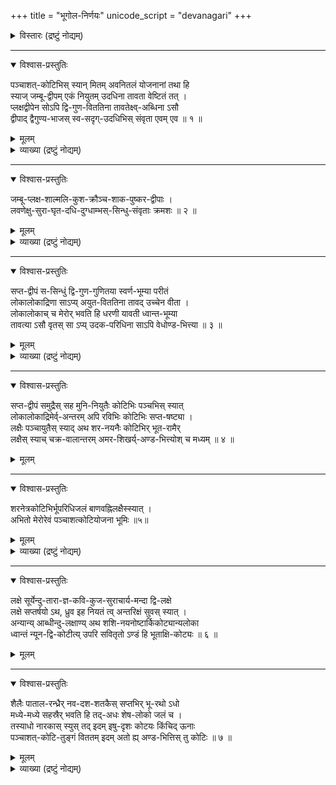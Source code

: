 +++
title = "भूगोल-निर्णयः"
unicode_script = "devanagari"
+++

<details><summary>विस्तारः (द्रष्टुं नोद्यम्)</summary>

भूगोल-निर्णयः - नैतद् वेदान्त-देशिक-प्रणीतम् इति केचिद् विद्वांसः श्रीवैष्णवाः।  
यतः - अन्येषां तद्रचितग्रन्थानां तद्रचित-ग्रन्थान्तरेषूल्लेखा विद्यन्ते, न त्व् अस्य। 
</details>


_____________
<details open><summary>विश्वास-प्रस्तुतिः</summary>

पञ्चाशत्-कोटिभिस् स्यान् मितम् अवनितलं योजनानां तथा हि  
स्याज् जम्बू-द्वीपम् एकं नियुतम् उदधिना तावता वेष्टितं तत् ।  
प्लक्षद्वीपेन सोऽपि द्वि-गुण-विततिना तावतेक्ष्व्-अब्धिना ऽसौ  
द्वीपाद् द्वैगुण्य-भाजस् स्व-सदृग्-उदधिभिस् संवृता एवम् एव ॥ १ ॥  
</details>
<details><summary>मूलम्</summary>

पञ्चाशत्कोटिभिस्स्यान्मितमवनितलं योजनानां तथा हि  
स्याज्जम्बूद्वीपमेकं नियुतमुदधिना तावता वेष्टितं तत् ।  
प्लक्षद्वीपेन सोऽपि द्विगुणविततिना तावतेक्ष्वब्धिनाऽसौ  
द्वीपाद्द्वैगुण्यभाजस्स्वसदृगुदधिभिस्संवृता एवमेव ॥ १ ॥  
</details>


<details><summary>व्याख्या (द्रष्टुं नोद्यम्)</summary>

(पञ्चाशत्कोटिभिस्स्या)दिति । तत्र कटाहभित्तिः कोटियोजनमाना, अण्डकटाहान्तरविवरं पञ्चाशत्कोटियोजनोच्छ्रितं, पञ्चाशत्कोटिविस्तीर्णं च ।
तत्र भूर्भुवस्सुवर्महर्जनस्तपस्सत्याख्यानि सप्त भुवनानि ।
तत्र पञ्चाशत्कोटिविस्तीर्णा भूमिः । तथाहि - जम्बूद्वीपं लक्षयोजनविस्तीर्णम् ।
तच्च नववर्षविभागयुक्तम्, तानि भारत-किंपुरुष-हरिवर्षे-लावृत-रम्यक-हिरण्व-त्कुरु-भद्राश्व-केतुमाल-नामकानि । वर्षपर्वताश्च - हिमवद्धेमकूटनिषधनीलश्वेतशृङ्गिमाल्यवद्गन्धमादनाख्या अष्टौ ।
तत्र हिमवद्धेमकूटनिषधा मेरोर्दक्षिणपर्वताः; नीलश्वेतशृङ्गिण उत्तरपर्वताः, माल्यवान् प्राचीनः; गन्धमादनस्तु पश्चिम इति ॥
तत्र माल्यवद्गन्धमादनव्यतिरिक्ताः षट् पर्वताः द्विसहस्रयोजनोच्छ्राया द्विसहस्रयोजनविस्ताराश्च;
माल्यवद्गन्धमादनौ त्वेकसहस्रयोजनोच्छ्रायौ तावद्विस्तारिणौ च;
पूर्वे पट्पर्वता आपूर्वपश्चिमसमुद्रायाताः, तत्र मध्यौ नीलनिषधौ लक्षयोजनायातौ, हेमकूटश्वेतौ तु नवतिसहस्रायातौ, हिमवच्छृङ्गिणौ त्वशीतिसहस्रायातौ, जम्बूद्वीपस्य परिमण्डलत्वादेवं परिमाणोपचयः,
माल्यवद्गन्धमादनौ तु आनीलनिषधायातौ, चतुस्त्रिंशत्सहस्रयोजनोन्नतौ,
वर्षेष्वपि भारतकिंपुरुषहरिवर्षाणि मेरोर्दक्षिणानि, रम्यकहिरण्वत्कुरुवर्षाणि मेरोरुत्तराणि; भद्राश्ववर्षं प्राचीनम्; केतुमालवर्षं पश्चिमम्; मध्यमं त्विलावृतवर्षम् । तस्य च मध्ये मेरुश्चतुरशीति(सहस्र)योजनोच्छ्रायः, अधः षोडशसहस्रयोजनो निमग्नः, षोडशसहस्रयोजनविस्तीर्णः, उपरि द्वात्रिंशत्सहस्रयोजनविस्तीर्णः, भूपद्मस्य मेरुः कर्णिकाकारः ।
मेरोश्चतुर्दिशं नवसहस्रयोजनव्याख्या, स च षोडशसहस्रयोजनविस्तार इति । इलावृतं सर्वतश्चतुस्त्रिंशत्सहस्रयोजना, नीलनिषधान्तं तु चतुस्त्रिंशत्सहस्रयोजनानि, अन्यानि षड्वर्षाणि प्रत्येकं नवसहस्रयोजनविस्तृतानि । दक्षिणोत्तरं प्राक्पश्चिमविस्तृतं भद्राश्ववर्षम् ।
माल्यवत्समुद्रान्तं द्वात्रिंशत्सहस्रयोजनविस्तृतम् । आनीलनिषधान्तं चतुस्त्रिंशत्सहस्रयोजनविस्तृतम् । गन्धमादनसमुद्रान्तं तु द्वात्रिंशत्सहस्रयोजनानि, आनीलनिषधान्तं तु चतुस्त्रिंशत्सहस्रयोजनानि, अन्यानि षड्वर्षाणि प्रत्येकं नवसहस्रयोजनविस्तृतानि, दक्षिणोत्तरं प्राक्पश्चिमं त्वासमुद्रान्तानीति विवेकः ।
एवं जम्बूद्वीपस्य प्राक्पश्चिमं भद्राश्वकेतुमालयोश्चतुष्षष्टिसहस्रयोजनत्वादिलावृतस्य चतुस्त्रिंशत्सहस्रयोजनत्वा-
न्माल्यवद्गन्धमादनयोश्चतुस्सहस्रयोजनत्वाच्च लक्षयोजनत्वं सिद्धम् । दक्षिणोत्तरमपीलावृतस्य चतुस्त्रिंशत्सहस्रयोजनत्वादन्येषां षण्णां वर्षाणां चतुःपञ्चाशत्सहस्रयोजनत्वात् षण्णां पर्वतानां द्वादशसहस्रयोजनत्वाच्च लक्षयोजनविस्तीर्णेन लवणसमुद्रेण वेष्टितम् । सोऽपि समुद्रो द्विलक्षयोजनविस्तृतेन प्लक्षद्वीपेन परिवेष्टितः । प्लक्षद्वीपोऽपि तावत्प्रमाणेनेक्षुसमुद्रेण परिवेष्टितः । एवमेव शाल्मलिकुशक्रौञ्चशाकपुष्करद्वीपा उत्तरोत्तरं पूर्वस्मात् द्विगुणप्रमाणा द्रष्टव्याः ॥१॥
</details>



_____________
<details open><summary>विश्वास-प्रस्तुतिः</summary>

जम्बू-प्लक्ष-शाल्मलि-कुश-क्रौञ्च-शाक-पुष्कर-द्वीपाः ।  
लवणेक्षु-सुरा-घृत-दधि-दुग्धाम्भस्-सिन्धु-संवृताः क्रमशः ॥ २ ॥  
</details>
<details><summary>मूलम्</summary>

जम्बूप्लक्षशाल्मलिकुशक्रौञ्चशाकपुष्करद्वीपाः ।  
लवणेक्षुसुराघृतदधिदुग्धाम्भस्सिन्धुसंवृताः क्रमशः ॥ २ ॥  
</details>


<details><summary>व्याख्या (द्रष्टुं नोद्यम्)</summary>

सुरासर्पिर्दधिदुग्धशुद्धजलसमुद्राश्च तत्तद्द्वीपप्रमाणा एवावगन्तव्याः ॥
तत्र प्लक्षादीनां पञ्चानां द्वीपानामुभयतस्समुद्रान्तायातैः सप्तकुलपर्वतैः सप्तवर्षाणि द्रष्टव्यानि । पुष्करद्वीपस्तु मध्ये
वलयाकारः पञ्चाशत्सहस्रयोजनोच्छ्रायः, तावद्विस्तृतेन मानसोत्तरपर्वतेन वर्षद्वयविभागयुक्तः । एवं मेरोरेकतः सप्तानां
समुद्राणां सप्तविंशतिलक्षोत्तरकोटियोजनविस्तृतत्वाद् द्वीपानां पञ्चानां च पञ्चाशत्सहस्रषड्विंशतिलक्षोत्तरकोटियोजन-विस्तृतत्वात् । स्वादूदकसमुद्रात् परवेलान्तं सपञ्चाशत्सहस्रत्रिपञ्चाशल्लक्षोत्तरकोटिद्वययोजनपरिमितत्वं द्रष्टव्यम् ।
एवं च सति समुद्राणां सप्तद्वीपानामायामप्रमाणेन सप्तलक्षोत्तरपञ्चकोटिपरिमितत्वमवगन्तव्यम् ॥ २ ॥
</details>



_____________
<details open><summary>विश्वास-प्रस्तुतिः</summary>

सप्त-द्वीपं स-सिन्धुं द्वि-गुण-गुणितया स्वर्ण-भूम्या परीतं  
लोकालोकाद्रिणा साऽप्य् अयुत-विततिना तावद् उच्चेन वीता ।  
लोकालोकाच् च मेरोर् भवति हि धरणी यावती ध्वान्त-भूम्या  
तावत्या ऽसौ वृतस् सा ऽप्य् उदक-परिधिना साऽपि वेधोण्ड-भित्त्या ॥ ३ ॥  
</details>
<details><summary>मूलम्</summary>

सप्तद्वीपं ससिन्धुं द्विगुणगुणितया स्वर्णभूम्या परीतं  
लोकालोकाद्रिणा साऽप्ययुतविततिना तावदुच्चेन वीता ।  
लोकालोकाच्च मेरोर्भवति हि धरणी यावती ध्वान्तभूम्या  
तावत्याऽसौ वृतस्साऽप्युदकपरिधिना साऽपि वेधोण्डभित्त्या ॥ ३ ॥  
</details>


<details><summary>व्याख्या (द्रष्टुं नोद्यम्)</summary>

एतच्च समुद्रं सप्तद्वीपं स्वद्विगुणप्रमाणया काञ्चनभूम्या वृतम् । सा च लोकालोकपर्वतेन योजनायुतोच्छ्रायेण तावद्विस्तारिणा च सर्वतः परिवेष्टिता । एवं च मेरोरेकतो लोकालोकान्तं सपञ्चाशत्सहस्रसप्तषष्टिलक्षोत्तरद्वादशकोटि-
परिमितत्वं सिद्धम् । लोकालोकोऽपि मेरोरालोकालोकान्तं यावत्प्रमाणा भूस्तावत्प्रमाणयैव तमोभूम्या समावृतः ततः परं
अण्डकटाह इति ॥
एवं च मेरोरेकतोऽण्डकटाहान्तं पञ्चत्रिंशल्लक्षोत्तरपञ्चविंशतिकोटियोजनानि भवन्ति । तत्र पञ्चत्रिंशल्लक्षयोजनपरि
मितं गर्भोदकम्; अन्यत्तु पञ्चविंशति कोटियोजनपरिमितं भूमण्डलमिति । एव मेरोश्चतुर्दिशं द्रष्टव्यमिति पञ्चाशत्कोटि
विस्तीर्णा भूमिः ॥
एवं भूमण्डलादूर्ध्वं चाधश्च सर्वत्राण्डकटाहः, तद्विवरस्य पञ्चाशत्कोटीविस्तीर्णत्वमवबोद्धव्यम् ॥ ३ ॥
</details>



_____________
<details open><summary>विश्वास-प्रस्तुतिः</summary>

सप्त-द्वीपं समुद्रैस् सह मुनि-नियुतैः कोटिभिः पञ्चभिस् स्यात्  
लोकालोकाद्रिमेर्व्-अन्तरम् अपि रविभिः कोटिभिः सप्त-षष्ट्या ।  
लक्षैः पञ्चायुतैस् स्याद् अथ शर-नयनैः कोटिभिर् भूत-रामैर्  
लक्षैस् स्याच् चक्र-वालान्तरम् अमर-शिखर्य्-अण्ड-भित्त्योश् च मध्यम् ॥ ४ ॥  
</details>
<details><summary>मूलम्</summary>

सप्तद्वीपं समुद्रैस्सह मुनिनियुतैः कोटिभिः पञ्चभिस्स्यात्  
लोकालोकाद्रिमेर्वन्तरमपि रविभिः कोटिभिः सप्तषष्ट्या ।  
लक्षैः पञ्चायुतैस्स्यादथ शरनयनैः कोटिभिर्भूतरामै-  
र्लक्षैस्स्याच्चक्रवालान्तरममरशिखर्यण्डभित्त्योश्च मध्यम् ॥ ४ ॥  
</details>




_____________
<details open><summary>विश्वास-प्रस्तुतिः</summary>

शरनेत्रकोटिभिर्भूपरिधिजलं बाणवह्निलक्षैस्स्यात् ।  
अभितो मेरोरेवं पञ्चाशत्कोटियोजना भूमिः ॥५॥  
</details>
<details><summary>मूलम्</summary>

शरनेत्रकोटिभिर्भूपरिधिजलं बाणवह्निलक्षैस्स्यात् ।  
अभितो मेरोरेवं पञ्चाशत्कोटियोजना भूमिः ॥५॥  
</details>



<details><summary>व्याख्या (द्रष्टुं नोद्यम्)</summary>

एषा च भूमिस्सप्ततिसहस्रयोजनोच्छ्राया, अस्या भूमेः विवररूपाणि अतल वितल नितल गभस्तिमन्महातल सुतल-
पातालानि सप्त प्रत्येकं नवनवसहस्रयोजनोच्छ्रायाणि । मध्येमध्ये भूमण्डलादधश्च प्रत्येकं एकसहस्रयोजनोच्छ्रायत्वं
भुवः; एतस्या भुवोऽधस्ताच्छेषलोकः । तत अधस्ताद्गर्भोदकं नरकाश्च । एतत्किञ्चिन्न्यून द्विलक्षोन पञ्चविंशतिकोटियोजनोच्छ्रायम् ॥ एतच्च
'सूर्याण्डगोलयोर्मध्ये कोट्यस्स्युः पञ्चविंशतिः ।' इति श्रीभागवत(5.20.43)श्लोकमर्यादया एवं परिमाणमवसेयम् ॥४-५॥
</details>



_____________
<details open><summary>विश्वास-प्रस्तुतिः</summary>

लक्षे सूर्येन्दु-तारा-ज्ञ-कवि-कुज-सुराचार्य-मन्दा द्वि-लक्षे  
लक्षे सप्तर्षयो ऽथ, ध्रुव इह नियतं त्व् अन्तरिक्षं सुवस् स्यात् ।  
अन्यान्य् आब्धीन्दु-लक्षाण्य् अथ शशि-नयनोष्टार्किकोट्यान्यलोका  
ध्वान्तं न्यून-द्वि-कोटीत्य् उपरि सवितृतो ऽण्डं हि भूताक्षि-कोट्यः ॥ ६ ॥  
</details>
<details><summary>मूलम्</summary>

लक्षे सूर्येन्दुताराज्ञकविकुजसुराचार्यमन्दा द्विलक्षे  
लक्षे सप्तर्षयोऽथ ध्रुव इह नियतं त्वन्तरिक्षं सुवस्स्यात् ।  
अन्यान्याब्धीन्दुलक्षाण्यथ शशिनयनोष्टार्किकोट्यान्यलोका  
ध्वान्तं न्यूनद्विकोटीत्युपरि सवितृतोऽण्डं हि भूताक्षिकोट्यः ॥ ६ ॥  
</details>

_____________
<details open><summary>विश्वास-प्रस्तुतिः</summary>

शैलैः पाताल-रन्ध्रैर् नव-दश-शतकैस् सप्तभिर् भू-रथो ऽधो  
मध्ये-मध्ये सहस्रैर् भवति हि तद्-अधः शेष-लोको जलं च ।  
तस्याधो नारकास् स्युस् तद् इदम् इषु-दृशः कोटयः किंचिद् ऊनाः  
पञ्चाशत्-कोटि-तुङ्गं विततम् इदम् अतो ह्य् अण्ड-भित्तिस् तु कोटिः ॥ ७ ॥
</details>
<details><summary>मूलम्</summary>

शैलैः पातालरन्ध्रैर्नवदशशतकैस्सप्तभिर्भूरथोऽधो  
मध्येमध्ये सहस्रैर्भवति हि तदधः शेषलोको जलं च ।  
तस्याधो नारकास्स्युस्तदिदमिषुदृशः कोटयः किंचिदूनाः  
पञ्चाशत्कोटितुङ्गं विततमिदमतो ह्यण्डभित्तिस्तु कोटिः ॥ ७ ॥
</details>


<details><summary>व्याख्या (द्रष्टुं नोद्यम्)</summary>

भूमेरुपरि लक्षयोजने सूर्यमण्डलावस्थानात् भूमण्डलस्य सप्ततिसहस्रयोजनोच्छ्रितत्वादवशिष्टानां सर्वेषां भुवनानां भूमेरोरध एव द्रष्टव्यत्वात्, भूमेरुपरिष्टात् लक्षयोजने सूर्यमण्डलम् । एतच्च भुवर्लोक इति गीयते । सूर्यस्योपरि लक्षयोजने चन्द्रमण्डलम् । तदुपरि लक्षयोजने नक्षत्रमण्डलम् । ततो द्विलक्षयोजने बुधः । ततो द्विलक्षे शुक्रः । तदुपरि लक्षद्वयेऽङ्गारकः । तत उपरि लक्षद्वये बृहस्पतिः । ततो द्विलक्षे शनिः । शनेरुपरि लक्षयोजने सप्तर्षिमण्डलम्, सप्तर्षिमण्डलस्योपरिष्टाल्लक्षे ज्योतिश्चक्राधारभूतो ध्रुवः, एवं सवितृमण्डलस्योपरि ध्रुवपर्यन्तं चतुर्दशलक्षोत्सेधः स्वर्लोकः ॥

सप्तर्षिमण्डलस्य ऊर्ध्वं ध्रुवमण्डलपर्यन्तं कश्चिद्विष्णुलोकः । ध्रुवमण्डलस्योपरि महर्लोकः कोटियोजनोत्सेधः ।
ततो जनलोको द्विकोटियोजनोच्छ्रायः, तपोलोकोऽष्टकोटियोजनोच्छ्रायः । सत्यलोकस्तु द्वादशकोटियोजनोच्छ्रायः ।
एवं ध्रुवादुपरि सत्यलोकोर्ध्वसीमान्तं त्रयोविंशतिकोटियोजनानि भवन्ति । तत उपरि किञ्चिदूनकोटिद्वययोजनं तमः;
ततः परमण्डकटाह इति । एवं सूर्याण्डगोलकटाहयोर्मध्ये पञ्चविंशतिकोटियोजनत्वम् ऊर्द्ध्वमधश्चेत्यण्डकटाहान्तरविवरोच्छ्रायस्य पञ्चाशत्कोटियोजनत्वं सिद्धम् ॥६-७॥
</details>



